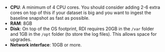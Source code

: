 * **CPU**: A minimum of 4 CPU cores. You should consider adding
  2-6 extra cores on top of this if your dataset is big and you want to ingest the
  baseline snapshot as fast as possible.
* **RAM**: 8GB 
* **Disk**: On top of the OS footprint,
  RDI requires 20GB in the `/var` folder and 1GB in the `/opt` folder (to
  store the log files). This allows space for upgrades.
* **Network interface**: 10GB or more.